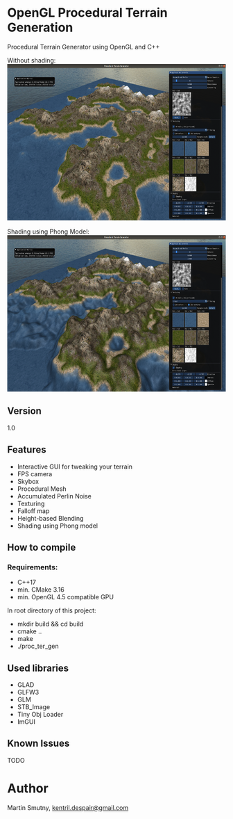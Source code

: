 # OpenGL Procedural Terrain Generation
Procedural Terrain Generator using OpenGL and C++

Without shading:<br/>
<img src="images/non_shaded.png" width="640" height="360">

Shading using Phong Model:<br/>
<img src="images/shaded.png" width="640" height="360">

## Version
1.0

## Features
* Interactive GUI for tweaking your terrain
* FPS camera
* Skybox
* Procedural Mesh
* Accumulated Perlin Noise
* Texturing
* Falloff map
* Height-based Blending
* Shading using Phong model

## How to compile

### Requirements:
* C++17
* min. CMake 3.16
* min. OpenGL 4.5 compatible GPU

In root directory of this project:
* mkdir build && cd build
* cmake ..
* make
* ./proc_ter_gen

## Used libraries
* GLAD
* GLFW3
* GLM
* STB_Image
* Tiny Obj Loader
* ImGUI

## Known Issues
TODO

# Author
Martin Smutny, kentril.despair@gmail.com
